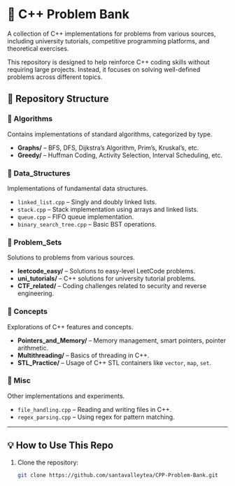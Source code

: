 # 📌 C++ Problem Bank

A collection of C++ implementations for problems from various sources, including university tutorials, competitive programming platforms, and theoretical exercises.

This repository is designed to help reinforce C++ coding skills without requiring large projects. Instead, it focuses on solving well-defined problems across different topics.

## 📂 Repository Structure

### 🔹 Algorithms
Contains implementations of standard algorithms, categorized by type.

- **Graphs/** – BFS, DFS, Dijkstra’s Algorithm, Prim’s, Kruskal’s, etc.
- **Greedy/** – Huffman Coding, Activity Selection, Interval Scheduling, etc.

### 🔹 Data_Structures
Implementations of fundamental data structures.

- `linked_list.cpp` – Singly and doubly linked lists.
- `stack.cpp` – Stack implementation using arrays and linked lists.
- `queue.cpp` – FIFO queue implementation.
- `binary_search_tree.cpp` – Basic BST operations.

### 🔹 Problem_Sets
Solutions to problems from various sources.

- **leetcode_easy/** – Solutions to easy-level LeetCode problems.
- **uni_tutorials/** – C++ solutions for university tutorial problems.
- **CTF_related/** – Coding challenges related to security and reverse engineering.

### 🔹 Concepts
Explorations of C++ features and concepts.

- **Pointers_and_Memory/** – Memory management, smart pointers, pointer arithmetic.
- **Multithreading/** – Basics of threading in C++.
- **STL_Practice/** – Usage of C++ STL containers like `vector`, `map`, `set`.

### 🔹 Misc
Other implementations and experiments.

- `file_handling.cpp` – Reading and writing files in C++.
- `regex_parsing.cpp` – Using regex for pattern matching.

---

## 💡 How to Use This Repo

1. Clone the repository:
   ```bash
   git clone https://github.com/santavalleytea/CPP-Problem-Bank.git
